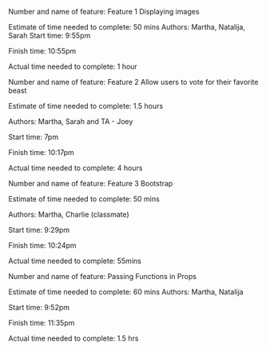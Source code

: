 Number and name of feature: Feature 1 Displaying images

Estimate of time needed to complete: 50 mins
Authors: Martha, Natalija, Sarah
Start time: 9:55pm

Finish time: 10:55pm

Actual time needed to complete: 1 hour



Number and name of feature: Feature 2 Allow users to vote for their favorite beast

Estimate of time needed to complete: 1.5 hours

Authors: Martha, Sarah and TA - Joey 

Start time: 7pm

Finish time: 10:17pm

Actual time needed to complete: 4 hours




Number and name of feature: Feature 3 Bootstrap

Estimate of time needed to complete: 50 mins

Authors: Martha, Charlie (classmate)

Start time: 9:29pm

Finish time: 10:24pm

Actual time needed to complete: 55mins




Number and name of feature: Passing Functions in Props

Estimate of time needed to complete: 60 mins
Authors: Martha, Natalija

Start time: 9:52pm

Finish time: 11:35pm

Actual time needed to complete: 1.5 hrs
